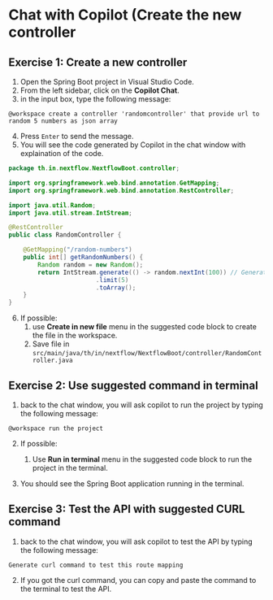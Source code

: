 
# Chat with Copilot (Create the new controller

## Exercise 1: Create a new controller

1. Open the Spring Boot project in Visual Studio Code.
2. From the left sidebar, click on the **Copilot Chat**.
3. in the input box, type the following message:

```
@workspace create a controller 'randomcontroller' that provide url to random 5 numbers as json array
```

4. Press `Enter` to send the message.
5. You will see the code generated by Copilot in the chat window with explaination of the code.

```java
package th.in.nextflow.NextflowBoot.controller;

import org.springframework.web.bind.annotation.GetMapping;
import org.springframework.web.bind.annotation.RestController;

import java.util.Random;
import java.util.stream.IntStream;

@RestController
public class RandomController {

    @GetMapping("/random-numbers")
    public int[] getRandomNumbers() {
        Random random = new Random();
        return IntStream.generate(() -> random.nextInt(100)) // Generate random numbers between 0 and 99
                        .limit(5)
                        .toArray();
    }
}
```

6. If possible:
   1. use **Create in new file** menu in the suggested code block to create the file in the workspace.
   2. Save file in `src/main/java/th/in/nextflow/NextflowBoot/controller/RandomController.java`

## Exercise 2: Use suggested command in terminal

1. back to the chat window, you will ask copilot to run the project by typing the following message:

```
@workspace run the project
```

2. If possible: 
   1. Use **Run in terminal** menu in the suggested code block to run the project in the terminal.

3. You should see the Spring Boot application running in the terminal.


## Exercise 3: Test the API with suggested CURL command 

1. back to the chat window, you will ask copilot to test the API by typing the following message:

```
Generate curl command to test this route mapping
```

2. If you got the curl command, you can copy and paste the command to the terminal to test the API.
